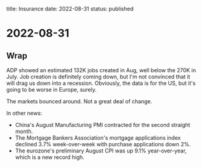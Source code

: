 title: Insurance
date: 2022-08-31
status: published

# 2022-08-31
## Wrap

ADP showed an estimated 132K jobs created in Aug, well below the 270K in July.
Job creation is definitely coming down, but I'm not convinced that it will drag us down into a recession.
Obviously, the data is for the US, but it's going to be worse in Europe, surely.

The markets bounced around. Not a great deal of change.

In other news:
-   China's August Manufacturing PMI contracted for the second straight month.
-   The Mortgage Bankers Association's mortgage applications index declined 3.7% week-over-week with purchase applications down 2%.
-   The eurozone's preliminary August CPI was up 9.1% year-over-year, which is a new record high.

